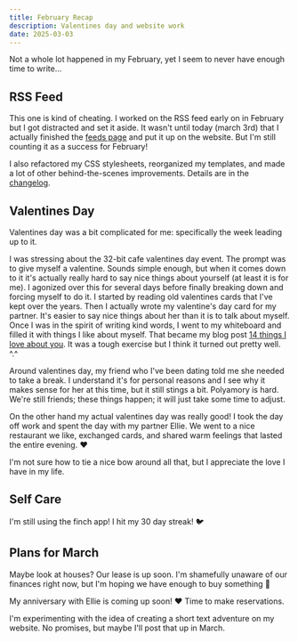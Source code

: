 ```yaml
---
title: February Recap
description: Valentines day and website work
date: 2025-03-03
---
```


Not a whole lot happened in my February, yet I seem to never have enough time to write...

## RSS Feed

This one is kind of cheating. I worked on the RSS feed early on in February but I got distracted and set it aside. It wasn't until today (march 3rd) that I actually finished the [feeds page](/feeds/) and put it up on the website. But I'm still counting it as a success for February!

I also refactored my CSS stylesheets, reorganized my templates, and made a lot of other behind-the-scenes improvements. Details are in the [changelog](/changelog/).

## Valentines Day

Valentines day was a bit complicated for me: specifically the week leading up to it.

I was stressing about the 32-bit cafe valentines day event. The prompt was to give myself a valentine. Sounds simple enough, but when it comes down to it it's actually really hard to say nice things about yourself (at least it is for me). I agonized over this for several days before finally breaking down and forcing myself to do it. I started by reading old valentines cards that I've kept over the years. Then I actually wrote my valentine's day card for my partner. It's easier to say nice things about her than it is to talk about myself. Once I was in the spirit of writing kind words, I went to my whiteboard and filled it with things I like about myself. That became my blog post [14 things I love about you](/blog/2025/14-things-i-love-about-you/). It was a tough exercise but I think it turned out pretty well. ^.^

Around valentines day, my friend who I've been dating told me she needed to take a break. I understand it's for personal reasons and I see why it makes sense for her at this time, but it still stings a bit. Polyamory is hard. We're still friends; these things happen; it will just take some time to adjust.

On the other hand my actual valentines day was really good! I took the day off work and spent the day with my partner Ellie. We went to a nice restaurant we like, exchanged cards, and shared warm feelings that lasted the entire evening. ❤️

I'm not sure how to tie a nice bow around all that, but I appreciate the love I have in my life.

## Self Care

I'm still using the finch app! I hit my 30 day streak! 🐦

## Plans for March

Maybe look at houses? Our lease is up soon. I'm shamefully unaware of our finances right now, but I'm hoping we have enough to buy something 🤞

My anniversary with Ellie is coming up soon! ❤️ Time to make reservations.

I'm experimenting with the idea of creating a short text adventure on my website. No promises, but maybe I'll post that up in March.
